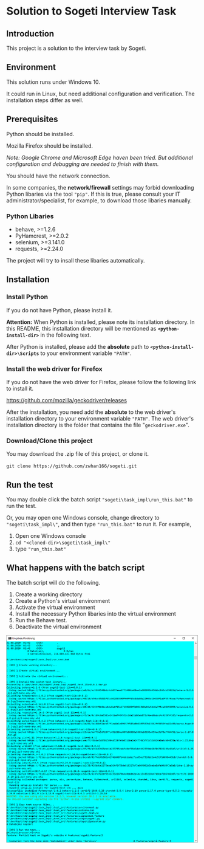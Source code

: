 # Solution to Sogeti Interview Task #

## Introduction ##

This project is a solution to the interview task by Sogeti.

## Environment ##

This solution runs under Windows 10. 

It could run in Linux, but need additional configuration and verification. The installation steps differ as well.

## Prerequisites ##

Python should be installed. 

Mozilla Firefox should be installed. 

*Note: Google Chrome and Microsoft Edge haven been tried. But additional configuration and debugging are needed to finish with them.*

You should have the network connection.

In some companies, the __network/firewall__ settings may forbid downloading Python libaries via the tool `"pip"`. If this is true, please consult your IT administrator/specialist, for example, to download those libaries manually. 

### Python Libaries ###

* behave, >=1.2.6
* PyHamcrest, >=2.0.2
* selenium, >=3.141.0
* requests, >=2.24.0

The project will try to insall these libaries automatically.

## Installation

### Install Python

If you do not have Python, please install it.

__Attention:__ When Python is installed, please note its installation directory. In this README, this installation directory will be mentioned as __`<python-install-dir>`__ in the following text.

After Python is installed, please add the __absolute__ path to __`<python-install-dir>\Scripts`__ to your environment variable `"PATH"`.

### Install the web driver for Firefox

If you do not have the web driver for Firefox, please follow the following link to install it.

https://github.com/mozilla/geckodriver/releases

After the installation, you need add the __absolute__ to the web driver's installation directory to your environment variable `"PATH"`. The web driver's installation directory is the folder that contains the file "`geckodriver.exe`".

### Download/Clone this project

You may download the .zip file of this project, or clone it.

`git clone https://github.com/zwhan166/sogeti.git`

## Run the test

You may double click the batch script `"sogeti\task_impl\run_this.bat"` to run the test.

Or, you may open one Windows console, change directory to `"sogeti\task_impl\"`, and then type `"run_this.bat"` to run it. For example, 

1. Open one Windows console
1. `cd "<cloned-dir>\sogeti\task_impl\"`
2. type `"run_this.bat"`

## What happens with the batch script

The batch script will do the following.

1. Create a working directory
2. Create a Python's virtual environment
3. Activate the virtual environment
4. Install the necessary Python libaries into the virtual environment
5. Run the Behave test.
6. Deactivate the virtual environment

![execution 01](./imgs/exec01.png)






